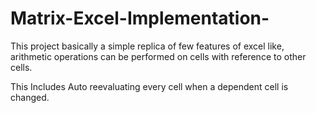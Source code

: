 # Matrix-Excel-Implementation-
This project basically a simple replica of few features of excel like, arithmetic operations can be performed on cells with reference to other cells.

This Includes Auto reevaluating every cell when a dependent cell is changed.

